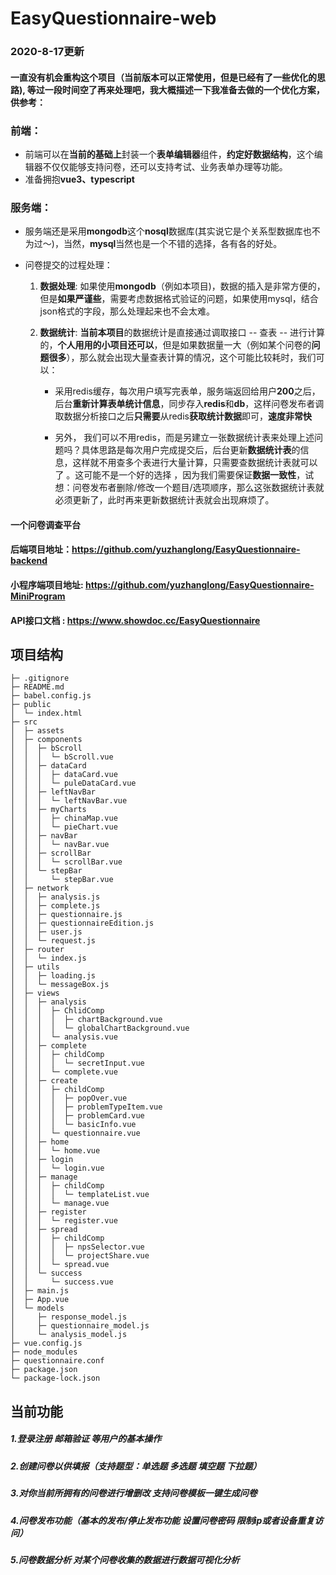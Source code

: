 # EasyQuestionnaire-web
### 2020-8-17更新

#### 一直没有机会重构这个项目（当前版本可以正常使用，但是已经有了一些优化的思路),  等过一段时间空了再来处理吧，我大概描述一下我准备去做的一个优化方案，供参考：

### 前端：

- 前端可以在**当前的基础上**封装一个**表单编辑器**组件，**约定好数据结构**，这个编辑器不仅仅能够支持问卷，还可以支持考试、业务表单办理等功能。
- 准备拥抱**vue3、typescript**

### 服务端：

- 服务端还是采用**mongodb**这个**nosql**数据库(其实说它是个关系型数据库也不为过～)，当然，**mysql**当然也是一个不错的选择，各有各的好处。

- 问卷提交的过程处理：

  1. **数据处理**: 如果使用**mongodb**（例如本项目)，数据的插入是非常方便的，但是**如果严谨些**，需要考虑数据格式验证的问题，如果使用mysql，结合json格式的字段，那么处理起来也不会太难。

  2. **数据统计**: **当前本项目**的数据统计是直接通过调取接口 -- 查表 -- 进行计算的，**个人用用的小项目还可以**，但是如果数据量一大（例如某个问卷的**问题很多**），那么就会出现大量查表计算的情况，这个可能比较耗时，我们可以：

     - 采用redis缓存，每次用户填写完表单，服务端返回给用户**200**之后，后台**重新计算表单统计信息**，同步存入**redis**和**db**，这样问卷发布者调取数据分析接口之后**只需要**从redis**获取统计数据**即可，**速度非常快**

     - 另外， 我们可以不用redis，而是另建立一张数据统计表来处理上述问题吗？具体思路是每次用户完成提交后，后台更新**数据统计表**的信息，这样就不用查多个表进行大量计算，只需要查数据统计表就可以了 。这可能不是一个好的选择 ，因为我们需要保证**数据一致性**，试想：问卷发布者删除/修改一个题目/选项顺序，那么这张数据统计表就必须更新了，此时再来更新数据统计表就会出现麻烦了。



#### 一个问卷调查平台

#### 后端项目地址：https://github.com/yuzhanglong/EasyQuestionnaire-backend

#### 小程序端项目地址: https://github.com/yuzhanglong/EasyQuestionnaire-MiniProgram

#### API接口文档 : https://www.showdoc.cc/EasyQuestionnaire





## 项目结构

```
├─ .gitignore
├─ README.md
├─ babel.config.js
├─ public
│  └─ index.html
├─ src
│  ├─ assets
│  ├─ components
│  │  ├─ bScroll
│  │  │  └─ bScroll.vue
│  │  ├─ dataCard
│  │  │  ├─ dataCard.vue
│  │  │  └─ puleDataCard.vue
│  │  ├─ leftNavBar
│  │  │  └─ leftNavBar.vue
│  │  ├─ myCharts
│  │  │  ├─ chinaMap.vue
│  │  │  └─ pieChart.vue
│  │  ├─ navBar
│  │  │  └─ navBar.vue
│  │  ├─ scrollBar
│  │  │  └─ scrollBar.vue
│  │  └─ stepBar
│  │     └─ stepBar.vue
│  ├─ network
│  │  ├─ analysis.js
│  │  ├─ complete.js
│  │  ├─ questionnaire.js
│  │  ├─ questionnaireEdition.js
│  │  ├─ user.js
│  │  └─ request.js
│  ├─ router
│  │  └─ index.js
│  ├─ utils
│  │  ├─ loading.js
│  │  └─ messageBox.js
│  ├─ views
│  │  ├─ analysis
│  │  │  ├─ ChlidComp
│  │  │  │  ├─ chartBackground.vue
│  │  │  │  └─ globalChartBackground.vue
│  │  │  └─ analysis.vue
│  │  ├─ complete
│  │  │  ├─ childComp
│  │  │  │  └─ secretInput.vue
│  │  │  └─ complete.vue
│  │  ├─ create
│  │  │  ├─ childComp
│  │  │  │  ├─ popOver.vue
│  │  │  │  ├─ problemTypeItem.vue
│  │  │  │  ├─ problemCard.vue
│  │  │  │  └─ basicInfo.vue
│  │  │  └─ questionnaire.vue
│  │  ├─ home
│  │  │  └─ home.vue
│  │  ├─ login
│  │  │  └─ login.vue
│  │  ├─ manage
│  │  │  ├─ childComp
│  │  │  │  └─ templateList.vue
│  │  │  └─ manage.vue
│  │  ├─ register
│  │  │  └─ register.vue
│  │  ├─ spread
│  │  │  ├─ childComp
│  │  │  │  ├─ npsSelector.vue
│  │  │  │  └─ projectShare.vue
│  │  │  └─ spread.vue
│  │  └─ success
│  │     └─ success.vue
│  ├─ main.js
│  ├─ App.vue
│  └─ models
│     ├─ response_model.js
│     ├─ questionnaire_model.js
│     └─ analysis_model.js
├─ vue.config.js
├─ node_modules
├─ questionnaire.conf
├─ package.json
└─ package-lock.json
```



## 当前功能

##### 1.登录注册 邮箱验证 等用户的基本操作
##### 2.创建问卷以供填报（支持题型：单选题 多选题 填空题 下拉题）
##### 3.对你当前所拥有的问卷进行增删改  支持问卷模板一键生成问卷
##### 4.问卷发布功能（基本的发布/停止发布功能 设置问卷密码 限制ip或者设备重复访问）
##### 5.问卷数据分析 对某个问卷收集的数据进行数据可视化分析
